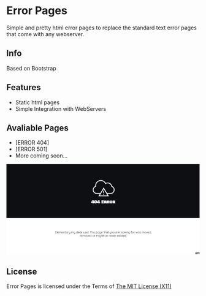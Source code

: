 # Error Pages  #
Simple and pretty html error pages to replace the standard text error pages that come with any webserver.

## Info ##
Based on Bootstrap

## Features ##
* Static html pages
* Simple Integration with WebServers

## Avaliable Pages ##
* [ERROR 404]
* [ERROR 501]
* More coming soon...

![Screenshot](https://raw.githubusercontent.com/leonardotandeli/error-pages/2b60c9ba32ff52ef00387be1db9e4a4d0de7c9e7/img/screenshot.jpg)

## License ##
Error Pages is licensed under the Terms of [The MIT License (X11)](http://opensource.org/licenses/MIT)
